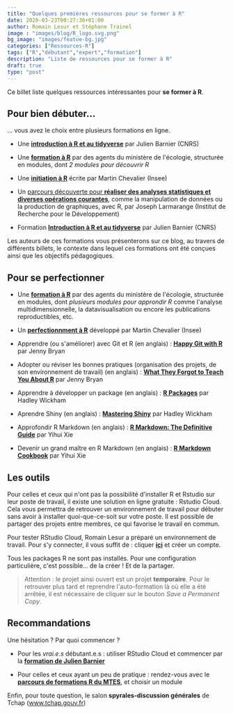 ```yaml
---
title: "Quelques premières ressources pour se former à R"
date: 2020-03-23T00:27:36+01:00
author: Romain Lesur et Stéphane Trainel
image : "images/blog/R_logo.svg.png"
bg_image: "images/featue-bg.jpg"
categories: ["Ressources-R"]
tags: ["R","débutant","expert","formation"]
description: "Liste de ressources pour se former à R"
draft: true
type: "post"
---
```


Ce billet liste quelques ressources intéressantes pour **se former à R**.

## Pour bien débuter...

... vous avez le choix entre plusieurs formations en ligne.

* Une [**introduction à R et au tidyverse**](https://juba.github.io/tidyverse/index.html) par Julien Barnier (CNRS)

* Une [**formation à R**](https://mtes-mct.github.io/parcours-r/) par des agents du ministère de l'écologie, structurée en modules, dont _2 modules pour découvrir R_

* Une [**initiation à R**](https://teaching.slmc.fr/r/index.html ) écrite par Martin Chevalier (Insee)

* Un [parcours découverte pour **réaliser des analyses statistiques et diverses opérations courantes**](http://larmarange.github.io/analyse-R/), comme la manipulation de données ou la production de graphiques, avec R, par Joseph Larmarange (Institut de Recherche pour le Développement)

* Formation [**Introduction à R et au tidyverse**](https://juba.github.io/tidyverse/) par Julien Barnier (CNRS) 

Les auteurs de ces formations vous présenterons sur ce blog, au travers de différents billets, le contexte dans lequel ces formations ont été conçues ainsi que les objectifs pédagogiques.
## Pour se perfectionner

* Une [**formation à R**](https://mtes-mct.github.io/parcours-r/) par des agents du ministère de l'écologie, structurée en modules, dont _plusieurs modules pour approndir R_ comme l'analyse multidimensionnelle, la datavisualisation ou encore les publications reproductibles, etc.

* Un [**perfectionnment à R**](https://teaching.slmc.fr/perf/index.html) développé par Martin Chevalier (Insee)

* Apprendre (ou s'améliorer) avec Git et R (en anglais) : [**Happy Git with R**](https://happygitwithr.com/) par Jenny Bryan

* Adopter ou réviser les bonnes pratiques (organisation des projets, de son environnement de travail) (en anglais) : [**What They Forgot to Teach You About R**](https://rstats.wtf/) par Jenny Bryan

* Apprendre à développer un package (en anglais) : [**R Packages**](http://r-pkgs.had.co.nz/) par Hadley Wickham

* Aprendre Shiny (en anglais) : [**Mastering Shiny**](https://mastering-shiny.org/) par Hadley Wickham

* Approfondir R Markdown (en anglais) : [**R Markdown: The Definitive Guide**](https://bookdown.org/yihui/rmarkdown/) par Yihui Xie 

* Devenir un grand maître en R Markdown (en anglais) : [**R Markdown Cookbook**](https://bookdown.org/yihui/rmarkdown-cookbook/) par Yihui Xie 


## Les outils

Pour celles et ceux qui n'ont pas la possibilité d'installer R et Rstudio sur leur poste de travail, il existe une solution en ligne gratuite : Rstudio Cloud. Cela vous permettra de retrouver un environnement de travail pour débuter sans avoir à installer quoi-que-ce-soit sur votre poste. Il est possible de partager des projets entre membres, ce qui favorise le travail en commun. 

Pour tester RStudio Cloud, Romain Lesur a préparé un environnement de travail. Pour s'y connecter, il vous suffit de : cliquer [**ici**](https://rstudio.cloud/project/1056996) et créer un compte.

Tous les packages R ne sont pas installés. Pour une configuration particulière, c'est possible... de la créer ! Et de la partager.

> Attention : le projet ainsi ouvert est un projet **temporaire**. Pour le retrouver plus tard et reprendre l'auto-formation là où elle a été arrêtée, il est nécessaire de cliquer sur le bouton *Save a Permanent Copy*.


## Recommandations

Une hésitation ? Par quoi commencer ? 

* Pour les *vrai.e.s* débutant.e.s : utiliser RStudio Cloud et commencer par la [**formation de Julien Barnier**](https://juba.github.io/tidyverse/)

* Pour celles et ceux ayant un peu de pratique : rendez-vous avec le [**parcours de formations R du MTES**](https://mtes-mct.github.io/parcours-r), et choisir un module

Enfin, pour toute question, le salon **spyrales-discussion générales** de Tchap (www.tchap.gouv.fr)
